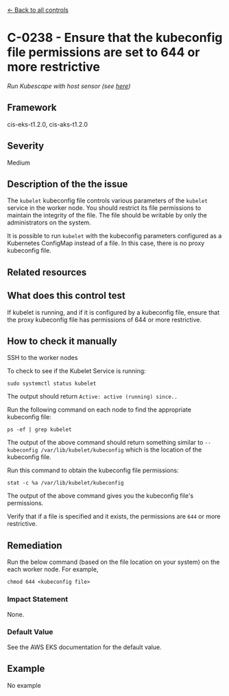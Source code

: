 [← Back to all controls](index.md)

# C-0238 - Ensure that the kubeconfig file permissions are set to 644 or more restrictive

_Run Kubescape with host sensor (see [here](../../components/host-sensor))_

## Framework

cis-eks-t1.2.0, cis-aks-t1.2.0

## Severity

Medium

## Description of the the issue

The `kubelet` kubeconfig file controls various parameters of the `kubelet` service in the worker node. You should restrict its file permissions to maintain the integrity of the file. The file should be writable by only the administrators on the system.

 It is possible to run `kubelet` with the kubeconfig parameters configured as a Kubernetes ConfigMap instead of a file. In this case, there is no proxy kubeconfig file.

## Related resources

## What does this control test

If kubelet is running, and if it is configured by a kubeconfig file, ensure that the proxy kubeconfig file has permissions of 644 or more restrictive.

## How to check it manually

SSH to the worker nodes

 To check to see if the Kubelet Service is running:

```
sudo systemctl status kubelet

```

 The output should return `Active: active (running) since..`

 Run the following command on each node to find the appropriate kubeconfig file:

```
ps -ef | grep kubelet

```

 The output of the above command should return something similar to `--kubeconfig /var/lib/kubelet/kubeconfig` which is the location of the kubeconfig file.

 Run this command to obtain the kubeconfig file permissions:

```
stat -c %a /var/lib/kubelet/kubeconfig

```

 The output of the above command gives you the kubeconfig file's permissions.

 Verify that if a file is specified and it exists, the permissions are `644` or more restrictive.

## Remediation

Run the below command (based on the file location on your system) on the each worker
node. For example,

```
chmod 644 <kubeconfig file>

```

### Impact Statement

None.

### Default Value

See the AWS EKS documentation for the default value.

## Example

No example
